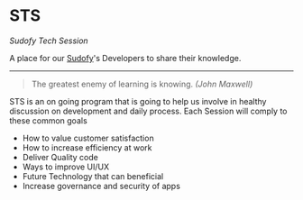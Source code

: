 # STS
_Sudofy Tech Session_

A place for our [Sudofy](http://sudofy.com)'s Developers to share their knowledge. 
___


>The greatest enemy of learning is knowing.
_(John Maxwell)_


STS is an on going program that is going to help us involve in healthy discussion on development and daily process. Each Session will comply to these common goals

* How to value customer satisfaction
* How to increase efficiency at work
* Deliver Quality code
* Ways to improve UI/UX
* Future Technology that can beneficial
* Increase governance and security of apps 